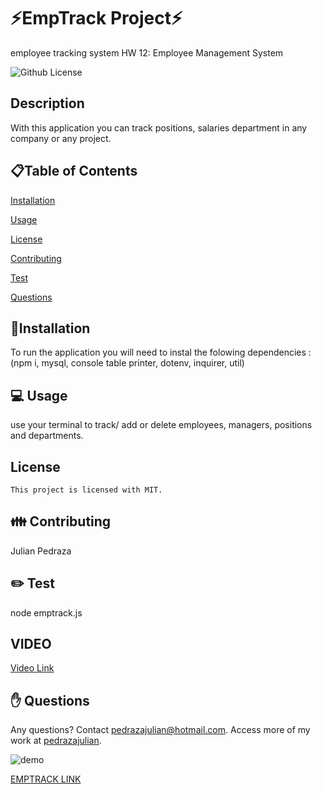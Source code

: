 # ⚡EmpTrack Project⚡
employee tracking system HW 12: Employee Management System

  ![Github License](https://img.shields.io/badge/license-MIT-blue.svg)
  

  ## Description
  With this application you can track positions, salaries department in any company or any project.
  
  <ur>
  
  ## 📋Table of Contents

  [Installation](#installation)

  [Usage](#usage)

  [License](#license)

  [Contributing](#contributing)

  [Test](#test)
  
  [Questions](#questions)

  
  ## 💾Installation  
  To run the application you will need to instal the folowing dependencies :(npm i, mysql, console table printer, dotenv, inquirer, util)

  <ur>

  ## 💻 Usage  
  use your terminal to track/ add or delete employees, managers, positions and departments.

  ## License 
    This project is licensed with MIT.

  <ur>

  ## 👪 Contributing  
  Julian Pedraza
  
  <ur>

  ## ✏️ Test
  node emptrack.js
  <ur>
  
 ## VIDEO 
  
  [Video Link](https://drive.google.com/file/d/1OUArf6ya36kIZzDkYlsK41v-3QmS-B2N/view)

  ## ✋ Questions 
  Any questions? Contact pedrazajulian@hotmail.com. Access more of my work at [pedrazajulian](https://github.com/pedrazajulian/EmpTrack).

  ![demo](https://drive.google.com/file/d/1OUArf6ya36kIZzDkYlsK41v-3QmS-B2N/view)

  [EMPTRACK LINK](https://pedrazajulian.github.io/EmpTrack/)

